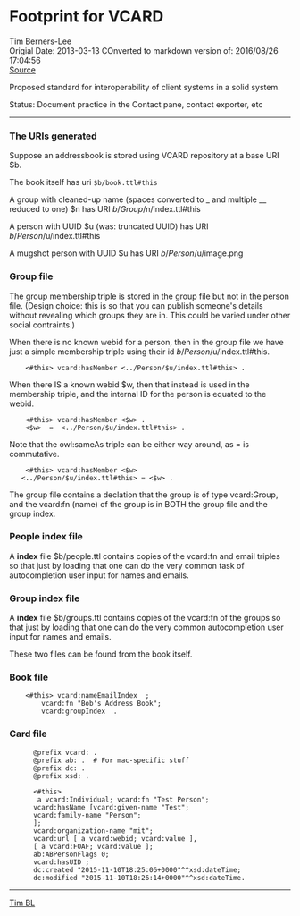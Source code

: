 # Footprint for VCARD

Tim Berners-Lee  
Origial Date: 2013-03-13
COnverted to markdown version of: 2016/08/26 17:04:56   
[Source](http://www.w3.org/2015/03/vcard-footprint/footprint.html "Permalink to Footprint for VCARD")

Proposed standard for interoperability of client systems in a solid system.

Status: Document practice in the Contact pane, contact exporter, etc

* * *

### The URIs generated

Suppose an addressbook is stored using VCARD repository at a base URI $b.

The book itself has uri `$b/book.ttl#this`

A group with cleaned-up name (spaces converted to _ and multiple __ reduced to one) $n has URI $b/Group/$n/index.ttl#this

A person with UUID $u (was: truncated UUID) has URI $b/Person/$u/index.ttl#this

A mugshot person with UUID $u has URI $b/Person/$u/image.png

### Group file

The group membership triple is stored in the group file but not in the person file. (Design choice: this is so that you can publish someone's details without revealing which groups they are in. This could be varied under other social contraints.)

When there is no known webid for a person, then in the group file we have just a simple membership triple using their id $b/Person/$u/index.ttl#this.


        <#this> vcard:hasMember <../Person/$u/index.ttl#this> .


When there IS a known webid $w, then that instead is used in the membership triple, and the internal ID for the person is equated to the webid.


        <#this> vcard:hasMember <$w> .
        <$w>  =  <../Person/$u/index.ttl#this> .


Note that the owl:sameAs triple can be either way around, as = is commutative.


        <#this> vcard:hasMember <$w>
       <../Person/$u/index.ttl#this> = <$w> .


The group file contains a declation that the group is of type vcard:Group, and the vcard:fn (name) of the group is in BOTH the group file and the group index.

### People index file

A **index** file $b/people.ttl contains copies of the vcard:fn and email triples so that just by loading that one can do the very common task of autocompletion user input for names and emails.

### Group index file

A **index** file $b/groups.ttl contains copies of the vcard:fn of the groups so that just by loading that one can do the very common autocompletion user input for names and emails.

These two files can be found from the book itself.

### Book file


        <#this> vcard:nameEmailIndex  ;
            vcard:fn "Bob's Address Book";
            vcard:groupIndex  .



### Card file


          @prefix vcard: .
          @prefix ab: .  # For mac-specific stuff
          @prefix dc: .
          @prefix xsd: .

          <#this>
           a vcard:Individual; vcard:fn "Test Person";
          vcard:hasName [vcard:given-name "Test";
          vcard:family-name "Person";
          ];
          vcard:organization-name "mit";
          vcard:url [ a vcard:webid; vcard:value ],
          [ a vcard:FOAF; vcard:value ];
          ab:ABPersonFlags 0;
          vcard:hasUID ;
          dc:created "2015-11-10T18:25:06+0000"^^xsd:dateTime;
          dc:modified "2015-11-10T18:26:14+0000"^^xsd:dateTime.



* * *


[Tim BL][2]

[2]: http://www.w3.org/People/Berners-Lee/card#i
